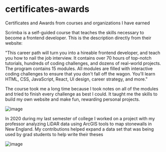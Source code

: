 # certificates-awards
Certificates and Awards from courses and organizations I have earned

Scrimba is a self-guided course that teaches the skills necessary to become a frontend developer. This is the description directly from their website:

"This career path will turn you into a hireable frontend developer, and teach you how to nail the job interview. It contains over 70 hours of top-notch tutorials, hundreds of coding challenges, and dozens of real-world projects. The program contains 15 modules. All modules are filled with interactive coding challenges to ensure that you don't fall off the wagon. You'll learn HTML, CSS, JavaScript, React, UI design, career strategy, and more."

The course took me a long time because I took notes on all of the modules and tried to finish every challenge as best I could. It taught me the skills to build my own website and make fun, rewarding personal projects. 


![image](https://user-images.githubusercontent.com/99769547/170097060-58a4b341-8fcd-4581-ba4c-ebab6715363a.png)


In 2020 during my last semester of college I worked on a project with my professor analyzing LiDAR data using ArcGIS tools to map stonewalls in New England. My contributions helped expand a data set that was being used by grad students to help write their theses

![image](https://user-images.githubusercontent.com/99769547/170098715-8aa64f70-f7a6-4c40-9ee8-3ddafa3595fb.png)

